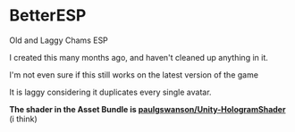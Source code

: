 # BetterESP
Old and Laggy Chams ESP

I created this many months ago, and haven't cleaned up anything in it.

I'm not even sure if this still works on the latest version of the game

It is laggy considering it duplicates every single avatar.

**The shader in the Asset Bundle is [paulgswanson/Unity-HologramShader](https://github.com/paulgswanson/Unity-HologramShader)** (i think)
